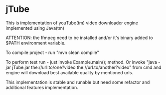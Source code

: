 # jTube
This is implementation of youTube(tm) video downloader engine implemented using Java(tm)

ATTENTION: the ffmpeg need to be installed and/or it's binary added to $PATH environment variable.

To compile project - run "mvn clean compile"

To perform test run - just invoke Example.main(); method.
Or invoke "java -jar jTube.jar the://url.to/one?video the://url.to/another?video" from cmd
and engine will download best available quality by mentioned urls.


This implementation is stable and runable but need some refactor and additional features implementation.